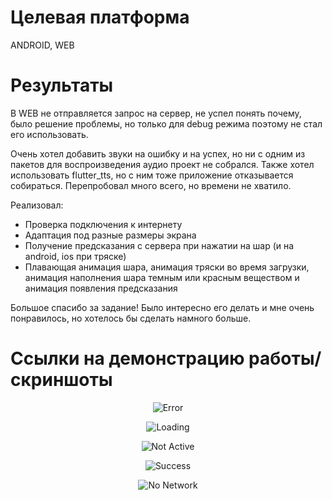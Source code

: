 # Целевая платформа

ANDROID, WEB

# Результаты

В WEB не отправляется запрос на сервер, не успел понять почему, было решение проблемы, но только для debug режима поэтому не стал его использовать.

Очень хотел добавить звуки на ошибку и на успех, но ни с одним из пакетов для воспроизведения аудио проект не собрался. Также хотел использовать flutter_tts, но с ним тоже приложение отказывается собираться. Перепробовал много всего, но времени не хватило.

Реализовал:

<ul>
<li>Проверка подключения к интернету</li>
<li>Адаптация под разные размеры экрана</li>
<li>Получение предсказания с сервера при нажатии на шар (и на android, ios при тряске)</li>
<li>Плавающая анимация шара, анимация тряски во время загрузки, анимация наполнения шара темным или красным веществом и анимация появления предсказания</li>
</ul>

Большое спасибо за задание! Было интересно его делать и мне очень понравилось, но хотелось бы сделать намного больше.

# Ссылки на демонстрацию работы/скриншоты

<p align="center"><img src="assets/results/failure.jpg" alt="Error"></p>

<p align="center"><img src="assets/results/loading.jpg" alt="Loading"></p>

<p align="center"><img src="assets/results/not_active.jpg" alt="Not Active"></p>

<p align="center"><img src="assets/results/success.jpg" alt="Success"></p>

<p align="center"><img src="assets/results/no_network.jpg" alt="No Network"></p>
